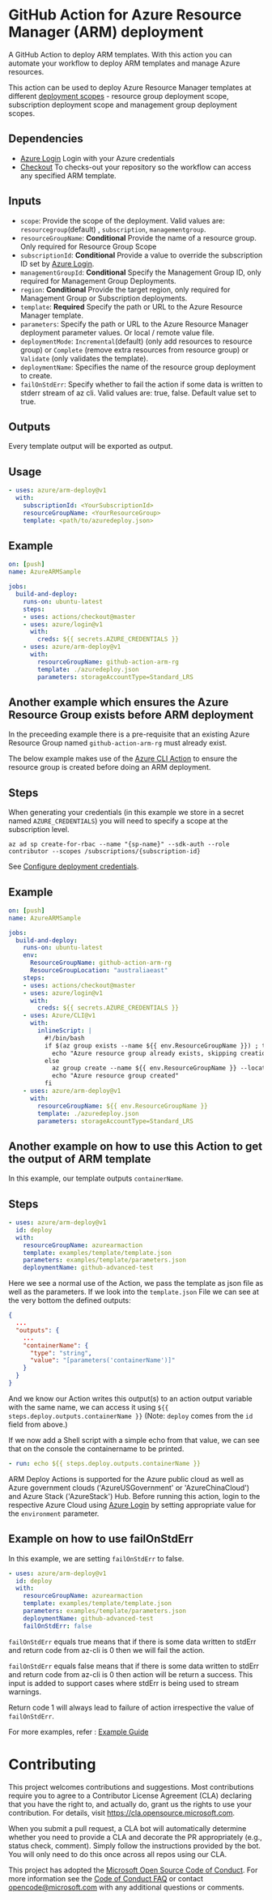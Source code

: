 # GitHub Action for Azure Resource Manager (ARM) deployment

A GitHub Action to deploy ARM templates. With this action you can automate your workflow to deploy ARM templates and manage Azure resources.

This action can be used to deploy Azure Resource Manager templates at different [deployment scopes](https://docs.microsoft.com/bs-latn-ba/Azure/azure-resource-manager/resource-group-template-deploy-rest#deployment-scope) -  resource group deployment scope, subscription deployment scope and management group deployment scopes. 

## Dependencies

* [Azure Login](https://github.com/Azure/login) Login with your Azure credentials
* [Checkout](https://github.com/actions/checkout) To checks-out your repository so the workflow can access any specified ARM template.

## Inputs

* `scope`: Provide the scope of the deployment. Valid values are: `resourcegroup`(default) , `subscription`, `managementgroup`. 
* `resourceGroupName`: **Conditional** Provide the name of a resource group. Only required for Resource Group Scope
* `subscriptionId`: **Conditional** Provide a value to override the subscription ID set by [Azure Login](https://github.com/Azure/login).
* `managementGroupId`: **Conditional** Specify the Management Group ID, only required for Management Group Deployments.
* `region`: **Conditional** Provide the target region, only required for Management Group or Subscription deployments.
* `template`: **Required** Specify the path or URL to the Azure Resource Manager template.
* `parameters`: Specify the path or URL to the Azure Resource Manager deployment parameter values. Or local / remote value file.  
* `deploymentMode`: `Incremental`(default) (only add resources to resource group) or `Complete` (remove extra resources from resource group) or `Validate` (only validates the template). 
* `deploymentName`: Specifies the name of the resource group deployment to create.
* `failOnStdErr`: Specify whether to fail the action if some data is written to stderr stream of az cli. Valid values are: true, false. Default value set to true.

## Outputs
Every template output will be exported as output. 

## Usage

```yml
- uses: azure/arm-deploy@v1
  with:
    subscriptionId: <YourSubscriptionId>
    resourceGroupName: <YourResourceGroup>
    template: <path/to/azuredeploy.json>
```

## Example

```yaml
on: [push]
name: AzureARMSample

jobs:
  build-and-deploy:
    runs-on: ubuntu-latest
    steps:
    - uses: actions/checkout@master
    - uses: azure/login@v1
      with:
        creds: ${{ secrets.AZURE_CREDENTIALS }}
    - uses: azure/arm-deploy@v1
      with:
        resourceGroupName: github-action-arm-rg
        template: ./azuredeploy.json
        parameters: storageAccountType=Standard_LRS
```

## Another example which ensures the Azure Resource Group exists before ARM deployment
In the preceeding example there is a pre-requisite that an existing Azure Resource Group named ```github-action-arm-rg``` must already exist.  

The below example makes use of the [Azure CLI Action](https://github.com/marketplace/actions/azure-cli-action) to ensure the resource group is created before doing an ARM deployment.

## Steps
When generating your credentials (in this example we store in a secret named ```AZURE_CREDENTIALS```) you will need to specify a scope at the subscription level.

```azurecli
az ad sp create-for-rbac --name "{sp-name}" --sdk-auth --role contributor --scopes /subscriptions/{subscription-id}
```

See [Configure deployment credentials](https://github.com/marketplace/actions/azure-login#configure-deployment-credentials).

## Example
```yaml
on: [push]
name: AzureARMSample

jobs:
  build-and-deploy:
    runs-on: ubuntu-latest
    env:
      ResourceGroupName: github-action-arm-rg
      ResourceGroupLocation: "australiaeast"
    steps:
    - uses: actions/checkout@master
    - uses: azure/login@v1
      with:
        creds: ${{ secrets.AZURE_CREDENTIALS }}
    - uses: Azure/CLI@v1
      with:
        inlineScript: |
          #!/bin/bash
          if $(az group exists --name ${{ env.ResourceGroupName }}) ; then
            echo "Azure resource group already exists, skipping creation..."
          else
            az group create --name ${{ env.ResourceGroupName }} --location ${{ env.ResourceGroupLocation }}
            echo "Azure resource group created"
          fi
    - uses: azure/arm-deploy@v1
      with:
        resourceGroupName: ${{ env.ResourceGroupName }}
        template: ./azuredeploy.json
        parameters: storageAccountType=Standard_LRS
```

## Another example on how to use this Action to get the output of ARM template
In this example, our template outputs `containerName`.

## Steps
```yaml
- uses: azure/arm-deploy@v1
  id: deploy
  with:
    resourceGroupName: azurearmaction
    template: examples/template/template.json
    parameters: examples/template/parameters.json
    deploymentName: github-advanced-test
```
Here we see a normal use of the Action, we pass the template as json file as well as the parameters. If we look into the `template.json` File we can see at the very bottom the defined outputs:
```json
{
  ...
  "outputs": {
    ...
    "containerName": {
      "type": "string",
      "value": "[parameters('containerName')]"
    }
  }
}
```
And we know our Action writes this output(s) to an action output variable with the same name, we can access it using `${{ steps.deploy.outputs.containerName }}` (Note: `deploy` comes from the `id` field from above.)   

If we now add a Shell script with a simple echo from that value, we can see that on the console the containername to be printed.

```yaml
- run: echo ${{ steps.deploy.outputs.containerName }}
```

ARM Deploy Actions is supported for the Azure public cloud as well as Azure government clouds ('AzureUSGovernment' or 'AzureChinaCloud') and Azure Stack ('AzureStack') Hub. Before running this action, login to the respective Azure Cloud  using [Azure Login](https://github.com/Azure/login) by setting appropriate value for the `environment` parameter.

## Example on how to use failOnStdErr
In this example, we are setting `failOnStdErr` to false. 

```yaml
- uses: azure/arm-deploy@v1
  id: deploy
  with:
    resourceGroupName: azurearmaction
    template: examples/template/template.json
    parameters: examples/template/parameters.json
    deploymentName: github-advanced-test
    failOnStdErr: false
```
`failOnStdErr` equals true means that if there is some data written to stdErr and return code from az-cli is 0 then we will fail the action. 

`failOnStdErr` equals false means that if there is some data written to stdErr and return code from az-cli is 0 then action will be return a success. This input is added to support cases where stdErr is being used to stream warnings. 

Return code 1 will always lead to failure of action irrespective the value of `failOnStdErr`.

For more examples, refer : [Example Guide](https://github.com/Azure/arm-deploy/blob/main/examples/exampleGuide.md)

# Contributing

This project welcomes contributions and suggestions.  Most contributions require you to agree to a
Contributor License Agreement (CLA) declaring that you have the right to, and actually do, grant us
the rights to use your contribution. For details, visit https://cla.opensource.microsoft.com.

When you submit a pull request, a CLA bot will automatically determine whether you need to provide
a CLA and decorate the PR appropriately (e.g., status check, comment). Simply follow the instructions
provided by the bot. You will only need to do this once across all repos using our CLA.

This project has adopted the [Microsoft Open Source Code of Conduct](https://opensource.microsoft.com/codeofconduct/).
For more information see the [Code of Conduct FAQ](https://opensource.microsoft.com/codeofconduct/faq/) or
contact [opencode@microsoft.com](mailto:opencode@microsoft.com) with any additional questions or comments.


